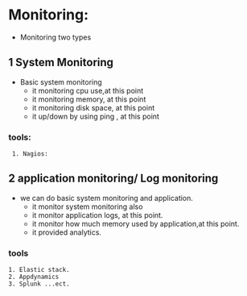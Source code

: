 # Monitoring:

  * Monitoring two types 

## 1 System Monitoring
  * Basic system monitoring
     * it monitoring cpu use,at this point 
     * it monitoring memory, at this point
     * it monitoring disk space, at this point
     * it up/down by using ping , at this point
### tools:
     1. Nagios:


## 2 application monitoring/ Log monitoring
   * we can do basic system monitoring and application.
       * it monitor system monitoring also
       * it monitor application logs, at this point.
       * it monitor how much memory used by application,at this point.
       * it provided analytics.
### tools
    1. Elastic stack.
    2. Appdynamics
    3. Splunk ...ect.
      

     